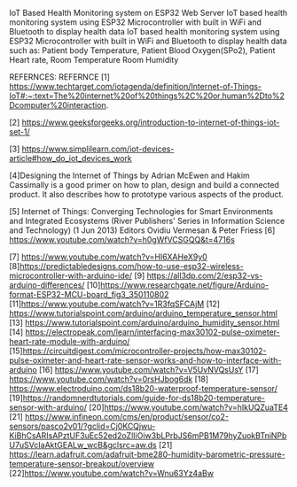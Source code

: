 IoT Based Health Monitoring system on ESP32 Web Server IoT based health monitoring system using ESP32 Microcontroller with built in WiFi and Bluetooth to display health data IoT based health monitoring system using ESP32 Microcontroller with built in WiFi and Bluetooth to display health data such as: Patient body Temperature, Patient Blood Oxygen(SPo2), Patient Heart rate, Room Temperature Room Humidity

REFERNCES: REFERNCE [1] https://www.techtarget.com/iotagenda/definition/Internet-of-Things-IoT#:~:text=The%20internet%20of%20things%2C%20or,human%2Dto%2Dcomputer%20interaction.

[2] https://www.geeksforgeeks.org/introduction-to-internet-of-things-iot-set-1/

[3] https://www.simplilearn.com/iot-devices-article#how_do_iot_devices_work

[4]Designing the Internet of Things by Adrian McEwen and Hakim Cassimally is a good primer on how to plan, design and build a connected product. It also describes how to prototype various aspects of the product.

[5] Internet of Things: Converging Technologies for Smart Environments and Integrated Ecosystems (River Publishers' Series in Information Science and Technology) (1 Jun 2013) Editors Ovidiu Vermesan & Peter Friess [6] https://www.youtube.com/watch?v=h0gWfVCSGQQ&t=4716s

[7] https://www.youtube.com/watch?v=Hl6XAHeX9y0 [8]https://predictabledesigns.com/how-to-use-esp32-wireless-microcontroller-with-arduino-ide/ [9] https://all3dp.com/2/esp32-vs-arduino-differences/ [10]https://www.researchgate.net/figure/Arduino-format-ESP32-MCU-board_fig3_350110802 [11]https://www.youtube.com/watch?v=1R3fqSFCAjM [12] https://www.tutorialspoint.com/arduino/arduino_temperature_sensor.html [13] https://www.tutorialspoint.com/arduino/arduino_humidity_sensor.html [14] https://electropeak.com/learn/interfacing-max30102-pulse-oximeter-heart-rate-module-with-arduino/ [15]https://circuitdigest.com/microcontroller-projects/how-max30102-pulse-oximeter-and-heart-rate-sensor-works-and-how-to-interface-with-arduino [16] https://www.youtube.com/watch?v=V5UvNVQsUsY [17] https://www.youtube.com/watch?v=0rsHJbog6dk [18] https://www.electroduino.com/ds18b20-waterproof-temperature-sensor/ [19]https://randomnerdtutorials.com/guide-for-ds18b20-temperature-sensor-with-arduino/ [20]https://www.youtube.com/watch?v=hIkUQZuaTE4 [21] https://www.infineon.com/cms/en/product/sensor/co2-sensors/pasco2v01/?gclid=Cj0KCQjwu-KiBhCsARIsAPztUF3uEc52ed2oZlIiOiw3bLPrbJS6mPB1M79hyZuokBTniNPbU7uSVcIaAktGEALw_wcB&gclsrc=aw.ds [21] https://learn.adafruit.com/adafruit-bme280-humidity-barometric-pressure-temperature-sensor-breakout/overview [22]https://www.youtube.com/watch?v=Wnu63Yz4aBw
